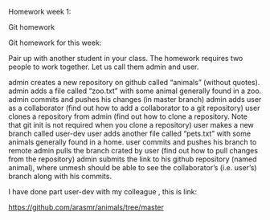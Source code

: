 Homework week 1:

Git homework

Git homework for this week:

Pair up with another student in your class. The homework requires two people to work together. Let us call them admin and user.

admin creates a new repository on github called “animals” (without quotes).
admin adds a file called “zoo.txt” with some animal generally found in a zoo.
admin commits and pushes his changes (in master branch)
admin adds user as a collaborator (find out how to add a collaborator to a git repository)
user clones a repository from admin (find out how to clone a repository. Note that git init is not required when you clone a repository)
user makes a new branch called user-dev
user adds another file called “pets.txt” with some animals generally found in a home.
user commits and pushes his branch to remote
admin pulls the branch crated by user (find out how to pull changes from the repository)
admin submits the link to his github repository (named animal), where unmesh should be able to see the collaborator’s (i.e. user’s) branch along with his commits.

I have done part user-dev with my colleague , this is link:

https://github.com/arasmr/animals/tree/master


